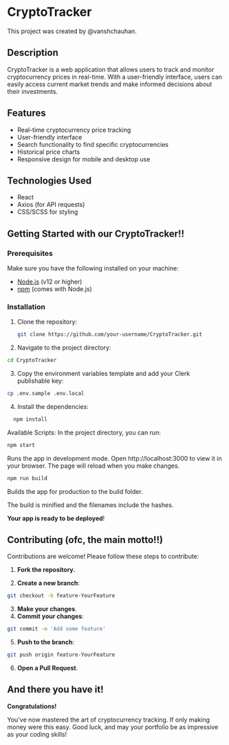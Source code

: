 # CryptoTracker

This project was created by @vanshchauhan.

## Description

CryptoTracker is a web application that allows users to track and monitor cryptocurrency prices in real-time. With a user-friendly interface, users can easily access current market trends and make informed decisions about their investments.

## Features

- Real-time cryptocurrency price tracking
- User-friendly interface
- Search functionality to find specific cryptocurrencies
- Historical price charts
- Responsive design for mobile and desktop use

## Technologies Used

- React
- Axios (for API requests)
- CSS/SCSS for styling

## Getting Started with our CryptoTracker!!

### Prerequisites

Make sure you have the following installed on your machine:

- [Node.js](https://nodejs.org/) (v12 or higher)
- [npm](https://www.npmjs.com/) (comes with Node.js)

### Installation

1. Clone the repository:
   ```bash
   git clone https://github.com/your-username/CryptoTracker.git

2. Navigate to the project directory:
  ```bash
  cd CryptoTracker
```

3. Copy the environment variables template and add your Clerk publishable key:
```bash
cp .env.sample .env.local
```

4. Install the dependencies:
```bash
  npm install
```

Available Scripts:
In the project directory, you can run:
```bash
npm start
```
Runs the app in development mode.
Open http://localhost:3000 to view it in your browser. The page will reload when you make changes.
```bash
npm run build
```
Builds the app for production to the build folder.

 The build is minified and the filenames include the hashes. 
 
 **Your app is ready to be deployed**!


## Contributing (ofc, the main motto!!)
Contributions are welcome! Please follow these steps to contribute:

1. **Fork the repository.**  

2. **Create a new branch**:  
```bash
git checkout -b feature-YourFeature
```
3. **Make your changes**.
4. **Commit your changes**:
```bash
git commit -m 'Add some feature'
```
5. **Push to the branch**:
```bash
git push origin feature-YourFeature
```
6. **Open a Pull Request**.

## And there you have it! 
**Congratulations!**

You've now mastered the art of cryptocurrency tracking. If only making money were this easy. Good luck, and may your portfolio be as impressive as your coding skills!



   
